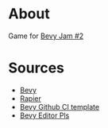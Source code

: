 # About

Game for [Bevy Jam #2](https://itch.io/jam/bevy-jam-2)

# Sources

* [Bevy](https://github.com/bevyengine/bevy)
* [Rapier](https://github.com/dimforge/bevy_rapier)
* [Bevy Github CI template](https://github.com/bevyengine/bevy_github_ci_template)
* [Bevy Editor Pls](https://github.com/jakobhellermann/bevy_editor_pls)
